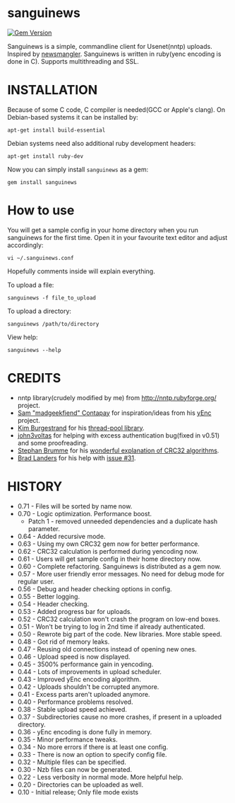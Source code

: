 sanguinews
==========
[![Gem Version](https://badge.fury.io/rb/sanguinews.svg)](http://badge.fury.io/rb/sanguinews)

Sanguinews is a simple, commandline client for Usenet(nntp) uploads. Inspired by [newsmangler](https://github.com/madcowfred/newsmangler). Sanguinews is written in ruby(yenc encoding is done in C). Supports multithreading and SSL.

INSTALLATION
============
Because of some C code, C compiler is needed(GCC or Apple's clang). On Debian-based systems it can be installed by:

    apt-get install build-essential

Debian systems need also additional ruby development headers:

    apt-get install ruby-dev

Now you can simply install `sanguinews` as a gem:

    gem install sanguinews

How to use
==========
  You will get a sample config in your home directory when you run sanguinews for the first time. Open it in your favourite text editor and adjust accordingly:

    vi ~/.sanguinews.conf

Hopefully comments inside will explain everything.

To upload a file:

    sanguinews -f file_to_upload

To upload a directory:

    sanguinews /path/to/directory

View help:

    sanguinews --help

CREDITS
=======
* nntp library(crudely modified by me) from http://nntp.rubyforge.org/ project.
* [Sam "madgeekfiend" Contapay](https://github.com/madgeekfiend) for inspiration/ideas from his [yEnc](https://github.com/madgeekfiend/yenc) project.
* [Kim Burgestrand](https://github.com/Burgestrand) for his [thread-pool library](https://gist.github.com/Burgestrand/2040175).
* [john3voltas](https://github.com/john3voltas) for helping with excess authentication bug(fixed in v0.51) and some proofreading.
* [Stephan Brumme](http://stephan-brumme.com/aboutme/vitae.html) for his [wonderful explanation of CRC32 algorithms](http://create.stephan-brumme.com/crc32/).
* [Brad Landers](https://github.com/bradland) for his help with [issue #31](https://github.com/tdobrovolskij/sanguinews/issues/31).

HISTORY
=======
* 0.71 - Files will be sorted by name now.
* 0.70 - Logic optimization. Performance boost.
  * Patch 1 - removed unneeded dependencies and a duplicate hash parameter.
* 0.64 - Added recursive mode.
* 0.63 - Using my own CRC32 gem now for better performance.
* 0.62 - CRC32 calculation is performed during yencoding now.
* 0.61 - Users will get sample config in their home directory now.
* 0.60 - Complete refactoring. Sanguinews is distributed as a gem now.
* 0.57 - More user friendly error messages. No need for debug mode for regular user.
* 0.56 - Debug and header checking options in config.
* 0.55 - Better logging.
* 0.54 - Header checking.
* 0.53 - Added progress bar for uploads.
* 0.52 - CRC32 calculation won't crash the program on low-end boxes.
* 0.51 - Won't be trying to log in 2nd time if already authenticated.
* 0.50 - Rewrote big part of the code. New libraries. More stable speed.
* 0.48 - Got rid of memory leaks.
* 0.47 - Reusing old connections instead of opening new ones.
* 0.46 - Upload speed is now displayed.
* 0.45 - 3500% performance gain in yencoding.
* 0.44 - Lots of improvements in upload scheduler.
* 0.43 - Improved yEnc encoding algorithm.
* 0.42 - Uploads shouldn't be corrupted anymore.
* 0.41 - Excess parts aren't uploaded anymore.
* 0.40 - Performance problems resolved.
* 0.38 - Stable upload speed achieved.
* 0.37 - Subdirectories cause no more crashes, if present in a uploaded directory.
* 0.36 - yEnc encoding is done fully in memory.
* 0.35 - Minor performance tweaks.
* 0.34 - No more errors if there is at least one config.
* 0.33 - There is now an option to specify config file.
* 0.32 - Multiple files can be specified.
* 0.30 - Nzb files can now be generated.
* 0.22 - Less verbosity in normal mode. More helpful help.
* 0.20 - Directories can be uploaded as well.
* 0.10 - Initial release; Only file mode exists
